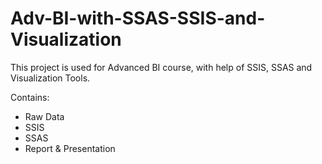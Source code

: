 # Adv-BI-with-SSAS-SSIS-and-Visualization
This project is used for Advanced BI course, with help of SSIS, SSAS and Visualization Tools.

Contains:
  - Raw Data
  - SSIS
  - SSAS
  - Report & Presentation
 
